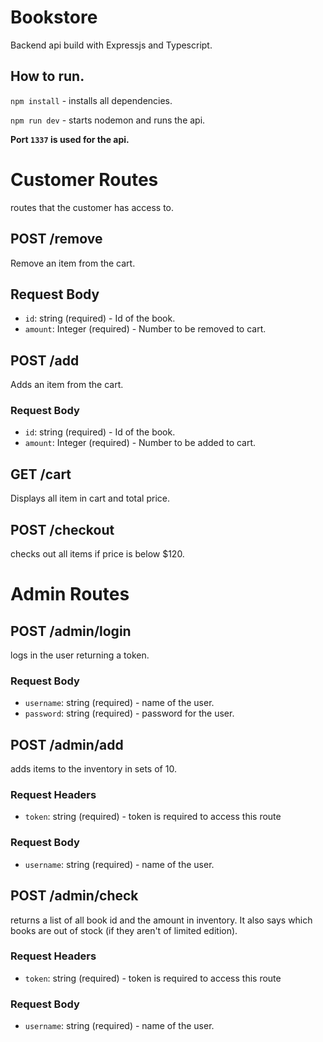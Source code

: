 # Bookstore

Backend api build with Expressjs and Typescript. 

## How to run.

`npm install` - installs all dependencies.

`npm run dev` - starts nodemon and runs the api.

**Port `1337` is used for the api.**


# Customer Routes

routes that the customer has access to.

## POST /remove

Remove an item from the cart.

## Request Body
- `id`: string (required) - Id of the book.
- `amount`: Integer (required) - Number to be removed to cart.

## POST /add

Adds an item from the cart.

### Request Body
- `id`: string (required) - Id of the book.
- `amount`: Integer (required) - Number to be added to cart.

## GET /cart

Displays all item in cart and total price.

## POST /checkout

checks out all items if price is below $120.


# Admin Routes

## POST /admin/login

logs in the user returning a token.

### Request Body
- `username`: string (required) - name of the user.
- `password`: string (required) - password for the user.


## POST /admin/add

adds items to the inventory in sets of 10.

### Request Headers

- `token`: string (required) - token is required to access this route

### Request Body
- `username`: string (required) - name of the user.


## POST /admin/check

returns a list of all book id and the amount in inventory. It also says which books are out of stock (if they aren't of limited edition).

### Request Headers
- `token`: string (required) - token is required to access this route

### Request Body
- `username`: string (required) - name of the user.


<!--
    routes som ska finnas

    /** CUSTOMER */
    POST | add book to cart (add book to cart based on id, and how many) 
    GET  | check cart (see cart)
    POST | checkout (remove from inventory, check order size isn't above 120$)

    /** ADMIN */
    POST | restock book (increments of 10)
    POST | check inventory (lists all books and their inventory status)
    POST | login

    Function to check password
    Function to check inventory if book is at 0 then send warning/notification on subsequent calls 

-->

